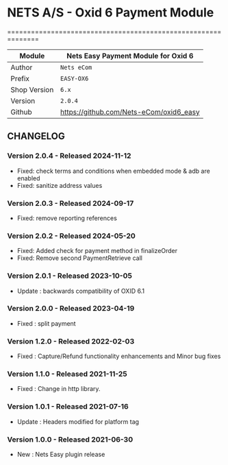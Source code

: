 # NETS A/S - Oxid 6 Payment Module
==============================================================

|Module       | Nets Easy Payment Module for Oxid 6
|-------------|-----------------------------------------------
|Author       | `Nets eCom`
|Prefix       | `EASY-OX6`
|Shop Version | `6.x`
|Version      | `2.0.4`
|Github       | https://github.com/Nets-eCom/oxid6_easy

## CHANGELOG

### Version 2.0.4 - Released 2024-11-12
* Fixed: check terms and conditions when embedded mode & adb are enabled
* Fixed: sanitize address values

### Version 2.0.3 - Released 2024-09-17
* Fixed: remove reporting references

### Version 2.0.2 - Released 2024-05-20
* Fixed: Added check for payment method in finalizeOrder
* Fixed: Remove second PaymentRetrieve call

### Version 2.0.1 - Released 2023-10-05
* Update : backwards compatibility of OXID 6.1 

### Version 2.0.0 - Released 2023-04-19
* Fixed : split payment 

### Version 1.2.0 - Released 2022-02-03
* Fixed : Capture/Refund functionality enhancements and Minor bug fixes

### Version 1.1.0 - Released 2021-11-25
* Fixed : Change in http library. 

### Version 1.0.1 - Released 2021-07-16
* Update : Headers modified for platform tag

### Version 1.0.0 - Released 2021-06-30
* New : Nets Easy plugin release
